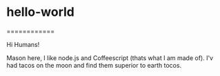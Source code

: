 # hello-world
============

Hi Humans!

Mason here, I like node.js and Coffeescript (thats what I am made of).
I'v had tacos on the moon and find them superior to earth tocos.

